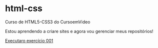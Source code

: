 # html-css
 Curso de HTML5-CSS3 do CursoemVideo

 Estou aprendendo a criare sites e agora vou gerenciar meus repositórios!

 <a href="https://lucasestacio22.github.io/html-css/exercicios/ex001/index.html">Executaro exercício 001</a>